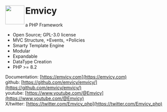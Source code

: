 # <img src="https://emvicy.com/myMVC.png" width="60" align="left"> Emvicy

a PHP Framework

- Open Source; GPL-3.0 license
- MVC Structure, +Events, +Policies
- Smarty Template Engine
- Modular
- Expandable
- DataType Creation
- PHP >= 8.2

Documentation:  [https://emvicy.com](https://emvicy.com)    
github:  [https://github.com/emvicy/emvicy/](https://github.com/emvicy/emvicy/)  
youtube: [https://www.youtube.com/@Emvicy](https://www.youtube.com/@Emvicy)    
X/twitter: [https://twitter.com/Emvicy_php](https://twitter.com/Emvicy_php)    
